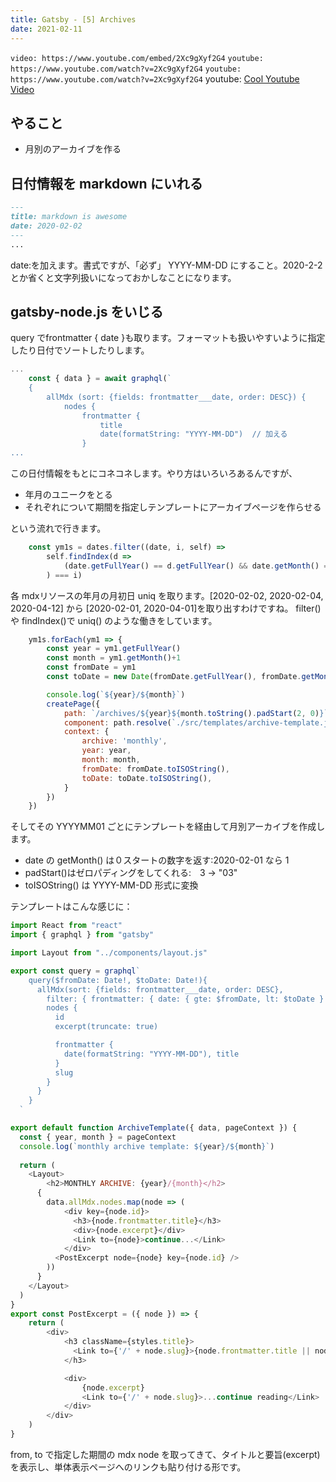 ```yaml
---
title: Gatsby - [5] Archives
date: 2021-02-11
---
```

`video: https://www.youtube.com/embed/2Xc9gXyf2G4`
`youtube: https://www.youtube.com/watch?v=2Xc9gXyf2G4`
`youtube: https://www.youtube.com/watch?v=2Xc9gXyf2G4`
youtube: [Cool Youtube Video](https://www.youtube.com/watch?v=2Xc9gXyf2G4)

## やること

- 月別のアーカイブを作る

## 日付情報を markdown にいれる

```md:title:content/awesome.md
---
title: markdown is awesome
date: 2020-02-02
---
...
```

date:を加えます。書式ですが、「必ず」 YYYY-MM-DD にすること。2020-2-2 とか省くと文字列扱いになっておかしなことになります。

## gatsby-node.js をいじる

query でfrontmatter { date }も取ります。フォーマットも扱いやすいように指定したり日付でソートしたりします。

```js:gatsby-node.js
...
    const { data } = await graphql(`
    {
        allMdx (sort: {fields: frontmatter___date, order: DESC}) {
            nodes {
                frontmatter {
                    title
                    date(formatString: "YYYY-MM-DD")  // 加える
                }
...                
```
この日付情報をもとにコネコネします。やり方はいろいろあるんですが、

- 年月のユニークをとる
- それぞれについて期間を指定しテンプレートにアーカイブページを作らせる

という流れで行きます。

```js:gatsby-node.js
    const ym1s = dates.filter((date, i, self) => 
        self.findIndex(d => 
            (date.getFullYear() == d.getFullYear() && date.getMonth() == d.getMonth())
        ) === i)
```

各 mdxリソースの年月の月初日 uniq を取ります。[2020-02-02, 2020-02-04, 2020-04-12] から [2020-02-01, 2020-04-01]を取り出すわけですね。
filter() や findIndex()で uniq() のような働きをしています。

```js
    ym1s.forEach(ym1 => {
        const year = ym1.getFullYear()
        const month = ym1.getMonth()+1
        const fromDate = ym1
        const toDate = new Date(fromDate.getFullYear(), fromDate.getMonth() + 1)

        console.log(`${year}/${month}`)
        createPage({
            path: `/archives/${year}${month.toString().padStart(2, 0)}`,
            component: path.resolve(`./src/templates/archive-template.js`),
            context: {
                archive: 'monthly',
                year: year,
                month: month,
                fromDate: fromDate.toISOString(),
                toDate: toDate.toISOString(),
            }
        })        
    })
```

そしてその YYYYMM01 ごとにテンプレートを経由して月別アーカイブを作成します。

- date の getMonth() は０スタートの数字を返す:2020-02-01 なら 1
- padStart()はゼロパディングをしてくれる:　3 -> "03"
- toISOString() は YYYY-MM-DD 形式に変換

テンプレートはこんな感じに：

```js:title=src/templates/archive-template.js
import React from "react"
import { graphql } from "gatsby"

import Layout from "../components/layout.js"

export const query = graphql`
    query($fromDate: Date!, $toDate: Date!){        
      allMdx(sort: {fields: frontmatter___date, order: DESC},
        filter: { frontmatter: { date: { gte: $fromDate, lt: $toDate } }} ) {
        nodes { 
          id
          excerpt(truncate: true)

          frontmatter {
            date(formatString: "YYYY-MM-DD"), title
          }        
          slug
        }
      }
    }
  `

export default function ArchiveTemplate({ data, pageContext }) {
  const { year, month } = pageContext
  console.log(`monthly archive template: ${year}/${month}`)
  
  return (
    <Layout>
        <h2>MONTHLY ARCHIVE: {year}/{month}</h2>
      {
        data.allMdx.nodes.map(node => (
            <div key={node.id}>
              <h3>{node.frontmatter.title}</h3>
              <div>{node.excerpt}</div>
              <Link to={node}>continue...</Link>
            </div>
          <PostExcerpt node={node} key={node.id} />
        ))
      }
    </Layout>
  )
}
export const PostExcerpt = ({ node }) => {
    return (
        <div>
            <h3 className={styles.title}>
              <Link to={'/' + node.slug}>{node.frontmatter.title || node.slug}</Link>
            </h3>

            <div>
                {node.excerpt}
                <Link to={'/' + node.slug}>...continue reading</Link>
            </div>
        </div>
    )
}
```

from, to で指定した期間の mdx node を取ってきて、タイトルと要旨(excerpt)を表示し、単体表示ページへのリンクも貼り付ける形です。


